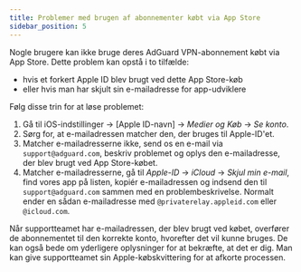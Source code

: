```yaml
---
title: Problemer med brugen af abonnementer købt via App Store
sidebar_position: 5
---
```


Nogle brugere kan ikke bruge deres AdGuard VPN-abonnement købt via App Store. Dette problem kan opstå i to tilfælde:

- hvis et forkert Apple ID blev brugt ved dette App Store-køb
- eller hvis man har skjult sin e-mailadresse for app-udviklere

Følg disse trin for at løse problemet:

1. Gå til iOS-indstillinger → [Apple ID-navn] → *Medier og Køb* → *Se konto*.
1. Sørg for, at e-mailadressen matcher den, der bruges til Apple-ID'et.
1. Matcher e-mailadresserne ikke, send os en e-mail via `support@adguard.com`, beskriv problemet og oplys den e-mailadresse, der blev brugt ved App Store-købet.
1. Matcher e-mailadresserne, gå til *Apple-ID* → *iCloud* → *Skjul min e-mail*, find vores app på listen, kopiér e-mailadressen og indsend den til `support@adguard.com` sammen med en problembeskrivelse. Normalt ender en sådan e-mailadresse med `@privaterelay.appleid.com` eller `@icloud.com`.

Når supportteamet har e-mailadressen, der blev brugt ved købet, overfører de abonnementet til den korrekte konto, hvorefter det vil kunne bruges. De kan også bede om yderligere oplysninger for at bekræfte, at det er dig. Man kan give supportteamet sin Apple-købskvittering for at afkorte processen.

